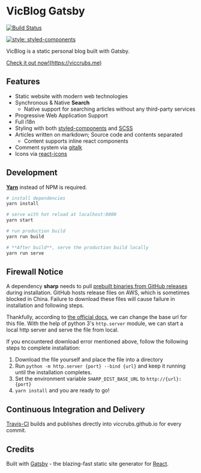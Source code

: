 # VicBlog Gatsby

[![Build Status](https://travis-ci.org/viccrubs/VicBlog-Gatsby.svg?branch=master)](https://travis-ci.org/viccrubs/VicBlog-Gatsby)

[![style: styled-components](https://img.shields.io/badge/style-%F0%9F%92%85%20styled--components-orange.svg?colorB=daa357&colorA=db748e)](https://github.com/styled-components/styled-components)

VicBlog is a static personal blog built with Gatsby.

[Check it out now!(https://viccrubs.me)](https://viccrubs.me)

## Features

- Static website with modern web technologies
- Synchronous & Native **Search**
    - Native support for searching articles without any third-party services
- Progressive Web Application Support
- Full i18n
- Styling with both [styled-components](https://github.com/styled-components/styled-components) and [SCSS](https://sass-lang.com/)
- Articles written on markdown; Source code and contents separated
    - Content supports inline react components
- Comment system via [gitalk](https://github.com/gitalk/gitalk)
- Icons via [react-icons](https://github.com/react-icons/react-icons)

## Development

**[Yarn](https://yarnpkg.com/zh-Hans/)** instead of NPM is required.

``` bash
# install dependencies
yarn install

# serve with hot reload at localhost:8000
yarn start

# run production build
yarn run build

# **After build**, serve the production build locally
yarn run serve
```

## Firewall Notice

A dependency **sharp** needs to pull [prebuilt binaries from GitHub releases](https://github.com/lovell/sharp-libvips/releases) during installation. GitHub hosts release files on AWS, which is sometimes blocked in China. Failure to download these files will cause failure in installation and following steps.

Thankfully, according to [the official docs](http://sharp.pixelplumbing.com/en/stable/install/#pre-compiled-libvips-binaries), we can change the base url for this file. With the help of python 3's `http.server` module, we can start a local http server and serve the file from local.

If you encountered download error mentioned above, follow the following steps to complete installation:

1. Download the file yourself and place the file into a directory
2. Run `python -m http.server {port} --bind {url}` and keep it running until the installation completes.
3. Set the environment variable `SHARP_DIST_BASE_URL` to `http://{url}:{port}`
5. `yarn install` and you are ready to go!


## Continuous Integration and Delivery

[Travis-CI](https://travis-ci.org) builds and publishes directly into viccrubs.github.io for every commit.

## Credits

Built with [Gatsby](https://www.gatsbyjs.org/) - the blazing-fast static site generator for [React](https://facebook.github.io/react/).
